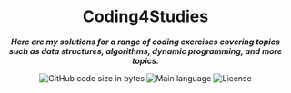 <h1 align="center">
 Coding4Studies
</h1>

<p align="center">
	<b><i>
Here are my solutions for a range of coding exercises covering topics such as data structures, algorithms, dynamic programming, and more topics.</i></b><br>
</p>

<p align="center">
	<img alt="GitHub code size in bytes" src="https://img.shields.io/github/languages/code-size/mewmewdevart/Coding4Studies?color=6272a4" />
	<img alt="Main language" src="https://img.shields.io/github/languages/top/mewmewdevart/Coding4Studies?color=6272a4"/>
	<img alt="License" src="https://img.shields.io/github/license/mewmewdevart/Coding4Studies?color=6272a4"/>
</p>
